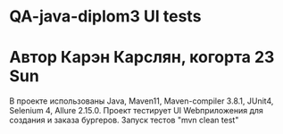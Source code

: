 # QA-java-diplom3 UI tests
# Автор Карэн Карслян, когорта 23 Sun
В проекте использованы Java, Maven11, Maven-compiler 3.8.1, JUnit4, Selenium 4, Allure 2.15.0. Проект тестирует UI Webприложения для создания и заказа бургеров. 
Запуск тестов "mvn clean test"

